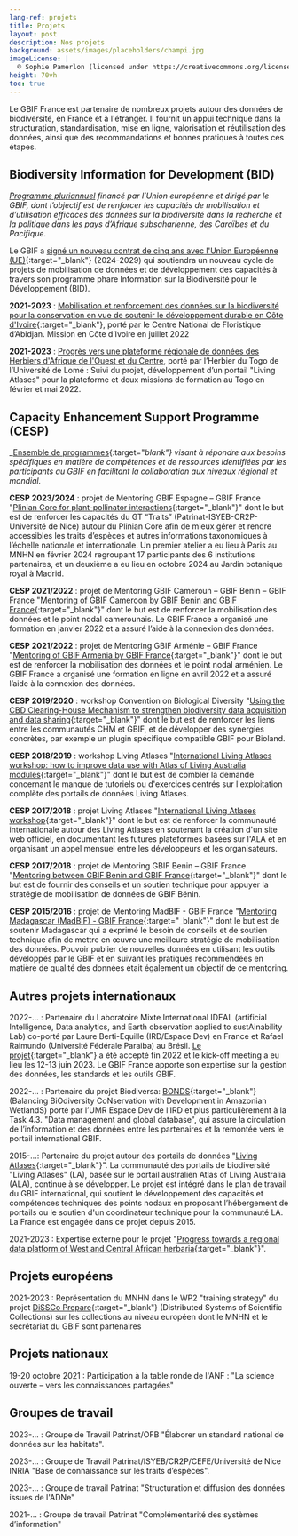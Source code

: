 ```yaml
---
lang-ref: projets
title: Projets
layout: post
description: Nos projets
background: assets/images/placeholders/champi.jpg
imageLicense: |
  © Sophie Pamerlon (licensed under https://creativecommons.org/licenses/by-sa/4.0/)
height: 70vh
toc: true
---
```

<style> .feature-img img {background-color: white; object-fit: fill;}> </style>

Le GBIF France est partenaire de nombreux projets autour des données de biodiversité, en France et à l'étranger. Il fournit un appui technique dans la structuration, standardisation, mise en ligne, valorisation et réutilisation des données, ainsi que des recommandations et bonnes pratiques à toutes ces étapes.

## Biodiversity Information for Development (BID)
*[Programme pluriannuel]((https://www.gbif.org/programme/82243/bid-biodiversity-information-for-development){:target="_blank"}) financé par l’Union européenne et dirigé par le GBIF, dont l’objectif est de renforcer les capacités de mobilisation et d’utilisation efficaces des données sur la biodiversité dans la recherche et la politique dans les pays d’Afrique subsaharienne, des Caraïbes et du Pacifique.*


Le GBIF a [signé un nouveau contrat de cinq ans avec l'Union Européenne (UE)](https://www.gbif.org/fr/news/4qE7yWIQqUkyGMYVD7Yr4C/lue-renouvelle-le-financement-du-programme-dinformation-sur-la-biodiversite-pour-le-developpement){:target="_blank"} (2024-2029) qui soutiendra un nouveau cycle de projets de mobilisation de données et de développement des capacités à travers son programme phare Information sur la Biodiversité pour le Développement (BID).

**2021-2023** : [Mobilisation et renforcement des données sur la biodiversité pour la conservation en vue de soutenir le développement durable en Côte d'Ivoire](https://www.gbif.org/project/BID-AF2020-128-NAC/mobilization-and-strengthening-of-biodiversity-data-supporting-sustainable-development-in-cote-divoire){:target="_blank"}, porté par le Centre National de Floristique d’Abidjan. Mission en Côte d’Ivoire en juillet 2022

**2021-2023** : [Progrès vers une plateforme régionale de données des Herbiers d'Afrique de l'Ouest et du Centre](https://www.gbif.org/project/BID-AF2020-040-REG/progress-towards-a-regional-data-platform-of-west-and-central-african-herbaria), porté par l’Herbier du Togo de l’Université de Lomé : Suivi du projet, développement d’un portail "Living Atlases" pour la plateforme et deux missions de formation au Togo en février et mai 2022.



## Capacity Enhancement Support Programme (CESP)
_[Ensemble de programmes](https://www.gbif.org/programme/82219/capacity-enhancement-support-programme){:target="_blank"} visant à répondre aux besoins spécifiques en matière de compétences et de ressources identifiées par les participants au GBIF en facilitant la collaboration aux niveaux régional et mondial._

**CESP 2023/2024** : projet de Mentoring GBIF Espagne – GBIF France "[Plinian Core for plant-pollinator interactions](https://www.gbif.org/project/CESP2023-011/plinian-core-for-plant-pollinator-interactions){:target="_blank"}" dont le but est de renforcer les capacités du GT “Traits” (Patrinat-ISYEB-CR2P-Université de Nice) autour du Plinian Core afin de mieux gérer et rendre accessibles les traits d’espèces et autres informations taxonomiques à l’échelle nationale et internationale. Un premier atelier a eu lieu à Paris au MNHN en février 2024 regroupant 17 participants des 6 institutions partenaires, et un deuxième a eu lieu en octobre 2024 au Jardin botanique royal à Madrid.

**CESP 2021/2022** : projet de Mentoring GBIF Cameroun – GBIF Benin – GBIF France "[Mentoring of GBIF Cameroon by GBIF Benin and GBIF France](https://www.gbif.org/project/CESP2021-002/mentoring-of-gbif-cameroon-by-gbif-benin-and-gbif-france){:target="_blank"}" dont le but est de renforcer la mobilisation des données et le point nodal camerounais. Le GBIF France a organisé une formation en janvier 2022 et a assuré l’aide à la connexion des données.

**CESP 2021/2022** : projet de Mentoring GBIF Arménie – GBIF France "[Mentoring of GBIF Armenia by GBIF France](https://www.gbif.org/project/CESP2021-010/mentoring-of-gbif-armenia-by-gbif-france){:target="_blank"}" dont le but est de renforcer la mobilisation des données et le point nodal arménien. Le GBIF France a organisé une formation en ligne en avril 2022 et a assuré l’aide à la connexion des données.

**CESP 2019/2020** : workshop Convention on Biological Diversity "[Using the CBD Clearing-House Mechanism to strengthen biodiversity data acquisition and data sharing](https://www.gbif.org/project/79ZRBGx5dNXYpR2ijHKebK/using-the-cbd-clearing-house-mechanism-to-strengthen-biodiversity-data-acquisition-and-data-sharing){:target="_blank"}" dont le but est de renforcer les liens entre les communautés CHM et GBIF, et de développer des synergies concrètes, par exemple un plugin spécifique compatible GBIF pour Bioland.

**CESP 2018/2019** : workshop Living Atlases "[International Living Atlases workshop: how to improve data use with Atlas of Living Australia modules](https://www.gbif.org/project/6AxerPwlnacq6S28iK0Gki/international-living-atlases-workshop-how-to-improve-data-use-with-atlas-of-living-australia-modules){:target="_blank"}" dont le but est de combler la demande concernant le manque de tutoriels ou d'exercices centrés sur l'exploitation complète des portails de données Living Atlases.

**CESP 2017/2018** : projet Living Atlases "[International Living Atlases workshop](https://www.gbif.org/project/83337/international-living-atlases-workshop){:target="_blank"}" dont le but est de renforcer la communauté internationale autour des Living Atlases en soutenant la création d'un site web officiel, en documentant les futures plateformes basées sur l'ALA et en organisant un appel mensuel entre les développeurs et les organisateurs.

**CESP 2017/2018** : projet de Mentoring GBIF Benin – GBIF France "[Mentoring between GBIF Benin and GBIF France](https://www.gbif.org/project/83340/mentoring-between-gbif-benin-and-gbif-france){:target="_blank"}" dont le but est de fournir des conseils et un soutien technique pour appuyer la stratégie de mobilisation de données de GBIF Bénin. 

**CESP 2015/2016** : projet de Mentoring MadBIF - GBIF France "[Mentoring Madagascar (MadBIF) - GBIF France](https://www.gbif.org/project/82213/mentoring-madagascar-madbif-gbif-france){:target="_blank"}" dont le but est de soutenir Madagascar qui a exprimé le besoin de conseils et de soutien technique afin de mettre en œuvre une meilleure stratégie de mobilisation des données. Pouvoir publier de nouvelles données en utilisant les outils développés par le GBIF et en suivant les pratiques recommendées en matière de qualité des données était également un objectif de ce mentoring. 

## Autres projets internationaux

2022-... : Partenaire du Laboratoire Mixte International IDEAL (artificial Intelligence, Data analytics, and Earth observation applied to sustAinability Lab) co-porté par Laure Berti-Equille (IRD/Espace Dev) en France et Rafael Raimundo (Université Fédérale Paraiba) au Brésil. [Le projet](https://www.ird.fr/lancement-du-lmi-ideal-et-signature-de-la-convention-pour-sa-creation){:target="_blank"} a été accepté fin 2022 et le kick-off meeting a eu lieu les 12-13 juin 2023. Le GBIF France apporte son expertise sur la gestion des données, les standards et les outils GBIF. 

2022-... : Partenaire du projet Biodiversa: [BONDS](http://www.bonds-amazonia.org/){:target="_blank"} (Balancing BiOdiversity CoNservation with Development in Amazonian WetlandS) porté par l’UMR Espace Dev de l’IRD et plus particulièrement à la Task 4.3. "Data management and global database", qui assure la circulation de l’information et des données entre les partenaires et la remontée vers le portail international GBIF.

2015-...: Partenaire du projet autour des portails de données "[Living Atlases](https://living-atlases.gbif.org/){:target="_blank"}". La communauté des portails de biodiversité "Living Atlases" (LA), basée sur le portail australien Atlas of Living Australia (ALA), continue à se développer. Le projet est intégré dans le plan de travail du GBIF international, qui soutient le développement des capacités et compétences techniques des points nodaux en proposant l’hébergement de portails ou le soutien d'un coordinateur technique pour la communauté LA. La France est engagée dans ce projet depuis 2015.

2021-2023 : Expertise externe pour le projet "[Progress towards a regional data platform of West and Central African herbaria](https://www.gbif.org/project/BID-AF2020-040-REG/progress-towards-a-regional-data-platform-of-west-and-central-african-herbaria){:target="_blank"}".
 

## Projets européens

2021-2023 : Représentation du MNHN dans le WP2 "training strategy" du projet [DiSSCo Prepare](https://www.dissco.eu/dissco-prepare/){:target="_blank"} (Distributed Systems of Scientific Collections) sur les collections au niveau européen dont le MNHN et le secrétariat du GBIF sont partenaires


## Projets nationaux

19-20 octobre 2021 : Participation à la table ronde de l'ANF : "La science ouverte – vers les connaissances partagées"

## Groupes de travail

2023-... : Groupe de Travail Patrinat/OFB "Élaborer un standard national de données sur les habitats".

2023-... : Groupe de Travail Patrinat/ISYEB/CR2P/CEFE/Université de Nice INRIA "Base de connaissance sur les traits d’espèces".

2023-... : Groupe de travail Patrinat "Structuration et diffusion des données issues de l'ADNe"

2021-... :  Groupe de travail Patrinat "Complémentarité des systèmes d’information" 


